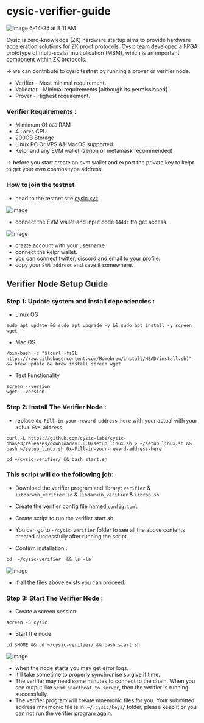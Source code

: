 # cysic-verifier-guide

![Image 6-14-25 at 8 11 AM](https://github.com/user-attachments/assets/355d22c4-3a7b-4155-b897-978332d76034)

Cysic is zero-knowledge (ZK) hardware startup aims to provide hardware acceleration solutions for ZK proof protocols. Cysic team developed a FPGA prototype of multi-scalar multiplication (MSM), which is an important component within ZK protocols.

-> we can contribute to cysic testnet by running a prover or verifier node.

- Verifier - Most minimal requirement.
- Validator - Minimal requirements [although its permissioned].
- Prover - Highest requirement.

### Verifier Requirements :

- Mimimum Of ```8GB``` RAM
- 4 ```Cores``` CPU
- 200GB Storage
- Linux PC Or VPS && MacOS supported.
- Kelpr and any EVM wallet (zerion or metamask recommended)

-> before you start create an evm wallet and export the private key to kelpr to get your evm cosmos type address.

### How to join the testnet

- head to the testnet site [cysic.xyz](https://cysic.xyz/zk/verifier)

 ![image](https://github.com/user-attachments/assets/ccb7221c-4ce8-45b6-9424-b06d7d131ca4)

- connect the EVM wallet and input code ```144dc``` tto get access.

![image](https://github.com/user-attachments/assets/d46effaa-803c-431e-a92b-97eaf01d950d)

- create account with your username.
- connect the kelpr wallet.
- you can connect twitter, discord and email to your profile.
- copy your ```EVM address``` and save it somewhere.

## Verifier Node Setup Guide

### Step 1: Update system and install dependencies :

- Linux OS
```
sudo apt update && sudo apt upgrade -y && sudo apt install -y screen wget
```
- Mac OS
```
/bin/bash -c "$(curl -fsSL https://raw.githubusercontent.com/Homebrew/install/HEAD/install.sh)" && brew update && brew install screen wget
```
- Test Functionality
```
screen --version
wget --version
```
### Step 2: Install The Verifier Node :

- replace ```0x-Fill-in-your-reward-address-here``` with your actual with your actual ```EVM address```

```
curl -L https://github.com/cysic-labs/cysic-phase3/releases/download/v1.0.0/setup_linux.sh > ~/setup_linux.sh && bash ~/setup_linux.sh 0x-Fill-in-your-reward-address-here

cd ~/cysic-verifier/ && bash start.sh
```

### This script will do the following job:

- Download the verifier program and library: ```verifier``` & ```libdarwin_verifier.so``` & ```libdarwin_verifier``` & ```librsp.so```

- Create the verifier config file named ```config.toml```

- Create script to run the verifier start.sh

- You can go to ```~/cysic-verifier``` folder to see all the above contents created successfully after running the script.

- Confirm installation :
```
cd  ~/cysic-verifier  && ls -la
```
![image](https://github.com/user-attachments/assets/9637f39d-2b01-40ac-8619-8e74b7a70882)

- if all the files above exists you can proceed.

### Step 3: Start The Verifier Node :

- Create a screen session:

```
screen -S cysic
```

- Start the node

```
cd $HOME && cd ~/cysic-verifier/ && bash start.sh
```
![image](https://github.com/user-attachments/assets/88c9feb0-6a99-49ea-9cc0-6c53c11f662c)
- when the node starts you may get error logs.
- it'll take sometime to properly synchronise so give it time.
- The verifier may need some minutes to connect to the chain. When you see output like ```send heartbeat to server```, then the verifier is running successfully.
- The verifier program will create mnemonic files for you. Your submitted address mnemonic file is in: ```~/.cysic/keys/``` folder, please keep it or you can not run the verifier program again.

